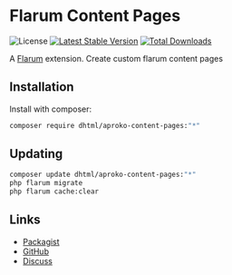 # Flarum Content Pages

![License](https://img.shields.io/badge/license-GPL-1.0-or-later-blue.svg) [![Latest Stable Version](https://img.shields.io/packagist/v/dhtml/aproko-content-pages.svg)](https://packagist.org/packages/dhtml/aproko-content-pages) [![Total Downloads](https://img.shields.io/packagist/dt/dhtml/aproko-content-pages.svg)](https://packagist.org/packages/dhtml/aproko-content-pages)

A [Flarum](http://flarum.org) extension. Create custom flarum content pages

## Installation

Install with composer:

```sh
composer require dhtml/aproko-content-pages:"*"
```

## Updating

```sh
composer update dhtml/aproko-content-pages:"*"
php flarum migrate
php flarum cache:clear
```

## Links

- [Packagist](https://packagist.org/packages/dhtml/aproko-content-pages)
- [GitHub](https://github.com/dhtml/aproko-content-pages)
- [Discuss](https://discuss.flarum.org/d/PUT_DISCUSS_SLUG_HERE)
